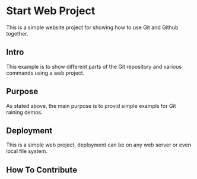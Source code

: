 # Start Web Project

This is a simple website project for showing how to use Git and Github together.

## Intro

This example is to show different parts of the Git repository and various commands using a web project.

## Purpose

As stated above, the main purpose is to provid simple exampls for Git raining demos.

## Deployment

This is a simple web project, deployment can be on any web server or even local file system.

## How To Contribute